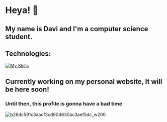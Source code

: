 # Heya! 👋
## My name is Davi and I'm a computer science student.

## Technologies:

[![My Skills](https://skillicons.dev/icons?i=git,github,c,assembly)](https://skillicons.dev)

## Currently working on my personal website, It will be here soon!
### Until then, this profile is gonna have a bad time
![b26dc591c3aacf3cd904630ac3aef5dc_w200](https://github.com/daviifm/daviifm/assets/123704324/2e90079e-1e46-4242-b068-d480d788397f)

<!--
**daviifm/daviifm** is a ✨ _special_ ✨ repository because its `README.md` (this file) appears on your GitHub profile.

Here are some ideas to get you started:

- 🔭 I’m currently working on ...
- 🌱 I’m currently learning ...
- 👯 I’m looking to collaborate on ...
- 🤔 I’m looking for help with ...
- 💬 Ask me about ...
- 📫 How to reach me: ...
- 😄 Pronouns: ...
- ⚡ Fun fact: ...
-->
